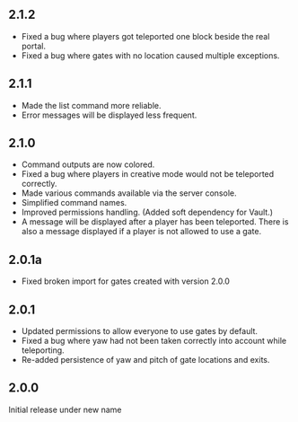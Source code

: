 ## 2.1.2 
* Fixed a bug where players got teleported one block beside the real portal.
* Fixed a bug where gates with no location caused multiple exceptions.
## 2.1.1
* Made the list command more reliable.
* Error messages will be displayed less frequent.
## 2.1.0
* Command outputs are now colored.
* Fixed a bug where players in creative mode would not be teleported correctly.
* Made various commands available via the server console.
* Simplified command names.
* Improved permissions handling. (Added soft dependency for Vault.)
* A message will be displayed after a player has been teleported. There is also a message displayed if a player is not allowed to use a gate.

## 2.0.1a
* Fixed broken import for gates created with version 2.0.0

## 2.0.1
* Updated permissions to allow everyone to use gates by default.
* Fixed a bug where yaw had not been taken correctly into account while teleporting.
* Re-added persistence of yaw and pitch of gate locations and exits.

## 2.0.0
Initial release under new name